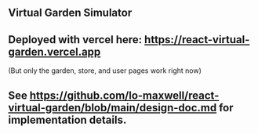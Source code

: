 ## Virtual Garden Simulator ##

## Deployed with vercel here: https://react-virtual-garden.vercel.app

(But only the garden, store, and user pages work right now)

## See https://github.com/lo-maxwell/react-virtual-garden/blob/main/design-doc.md for implementation details.
